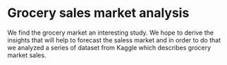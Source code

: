 # Grocery sales market analysis
We find the grocery market an interesting study. We hope to derive the insights that will help to forecast the saless market and in order to do that we analyzed a series of dataset from Kaggle which describes grocery market sales.

